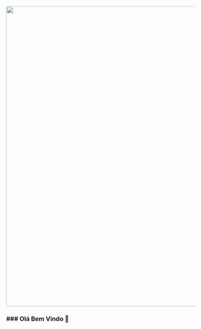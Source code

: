 <center> <img src="https://i.imgur.com/Foo0Vzp.png" width="800px"></h2></center>








### ### Olá Bem Vindo 👋

<!--
**viniciushgiovanini/viniciushgiovanini** is a ✨ _special_ ✨ repository because its `README.md` (this file) appears on your GitHub profile.






Here are some ideas to get you started:

- 🔭 I’m currently working on ...
- 🌱 I’m currently learning ...
- 👯 I’m looking to collaborate on ...
- 🤔 I’m looking for help with ...
- 💬 Ask me about ...
- 📫 How to reach me: ...
- 😄 Pronouns: ...
- ⚡ Fun fact: ...
-->

  
